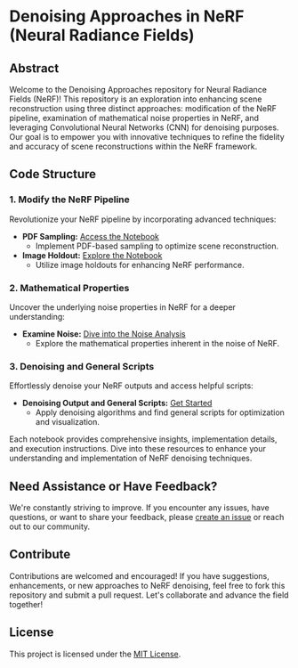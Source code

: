 # Denoising Approaches in NeRF (Neural Radiance Fields)

## Abstract
Welcome to the Denoising Approaches repository for Neural Radiance Fields (NeRF)! This repository is an exploration into enhancing scene reconstruction using three distinct approaches: modification of the NeRF pipeline, examination of mathematical noise properties in NeRF, and leveraging Convolutional Neural Networks (CNN) for denoising purposes. Our goal is to empower you with innovative techniques to refine the fidelity and accuracy of scene reconstructions within the NeRF framework.

## Code Structure

### 1. Modify the NeRF Pipeline
Revolutionize your NeRF pipeline by incorporating advanced techniques:
- **PDF Sampling:** [Access the Notebook](code_versions/tiny_nerf_pdf_enabled.ipynb)
   - Implement PDF-based sampling to optimize scene reconstruction.
- **Image Holdout:** [Explore the Notebook](code_versions/tiny_nerf_image_holdouts.ipynb)
   - Utilize image holdouts for enhancing NeRF performance.

### 2. Mathematical Properties
Uncover the underlying noise properties in NeRF for a deeper understanding:
- **Examine Noise:** [Dive into the Noise Analysis](/examine%20noise)
   - Explore the mathematical properties inherent in the noise of NeRF.

### 3. Denoising and General Scripts
Effortlessly denoise your NeRF outputs and access helpful scripts:
- **Denoising Output and General Scripts:** [Get Started](/general_scripts)
   - Apply denoising algorithms and find general scripts for optimization and visualization.

Each notebook provides comprehensive insights, implementation details, and execution instructions. Dive into these resources to enhance your understanding and implementation of NeRF denoising techniques.

## Need Assistance or Have Feedback?
We're constantly striving to improve. If you encounter any issues, have questions, or want to share your feedback, please [create an issue](/CS-BDRP-nerf/issues) or reach out to our community.

## Contribute
Contributions are welcomed and encouraged! If you have suggestions, enhancements, or new approaches to NeRF denoising, feel free to fork this repository and submit a pull request. Let's collaborate and advance the field together!

## License
This project is licensed under the [MIT License](LICENSE).

